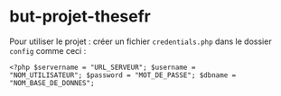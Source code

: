 # but-projet-thesefr

Pour utiliser le projet :
créer un fichier <code>credentials.php</code> dans le dossier <code>config</code>
comme ceci :<br>
<code><pre><?php
$servername = "URL_SERVEUR";
$username = "NOM_UTILISATEUR";
$password = "MOT_DE_PASSE";
$dbname = "NOM_BASE_DE_DONNES";
</pre></code>
